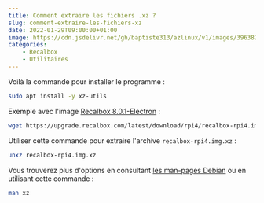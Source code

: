 ```yaml
---
title: Comment extraire les fichiers .xz ?
slug: comment-extraire-les-fichiers-xz
date: 2022-01-29T09:00:00+01:00
image: https://cdn.jsdelivr.net/gh/baptiste313/azlinux/v1/images/3963826/raw.webp
categories:
    - Recalbox
    - Utilitaires
---
```


Voilà la commande pour installer le programme :

```bash
sudo apt install -y xz-utils
```

Exemple avec l'image [Recalbox 8.0.1-Electron](https://www.recalbox.com/fr/download/stable/allimages/) : 

```bash
wget https://upgrade.recalbox.com/latest/download/rpi4/recalbox-rpi4.img.xz
```

Utiliser cette commande pour extraire l'archive `recalbox-rpi4.img.xz` :

```bash
unxz recalbox-rpi4.img.xz
```

Vous trouverez plus d'options en consultant [les man-pages Debian](https://manpages.debian.org/bullseye/xz-utils/xz.1.en.html) ou en utilisant cette commande :

```bash
man xz
```
